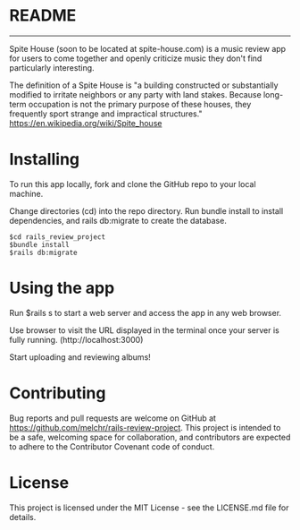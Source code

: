# README
-------------------------------------------------------------------------

Spite House (soon to be located at spite-house.com) is a music review app for users to come together and openly criticize music they don't find particularly interesting.

The definition of a Spite House is "a building constructed or substantially modified to irritate neighbors or any party with land stakes. Because long-term occupation is not the primary purpose of these houses, they frequently sport strange and impractical structures." 
<https://en.wikipedia.org/wiki/Spite_house>

# Installing
To run this app locally, fork and clone the GitHub repo to your local machine.

Change directories (cd) into the repo directory. Run bundle install to install dependencies, and rails db:migrate to create the database.
```
$cd rails_review_project 
$bundle install
$rails db:migrate
```
# Using the app

Run $rails s to start a web server and access the app in any web browser.

Use browser to visit the URL displayed in the terminal once your server is fully running. (http://localhost:3000)

Start uploading and reviewing albums!

# Contributing
Bug reports and pull requests are welcome on GitHub at https://github.com/melchr/rails-review-project. This project is intended to be a safe, welcoming space for collaboration, and contributors are expected to adhere to the Contributor Covenant code of conduct.

# License
This project is licensed under the MIT License - see the LICENSE.md file for details.